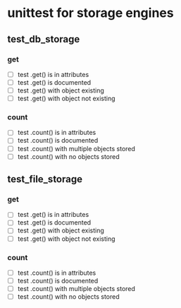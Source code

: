 # unittest for storage engines

## test_db_storage

### get

- [ ] test .get() is in attributes
- [ ] test .get() is documented
- [ ] test .get() with object existing
- [ ] test .get() with object not existing

### count

- [ ] test .count() is in attributes
- [ ] test .count() is documented
- [ ] test .count() with multiple objects stored
- [ ] test .count() with no objects stored

## test_file_storage

### get

- [ ] test .get() is in attributes
- [ ] test .get() is documented
- [ ] test .get() with object existing
- [ ] test .get() with object not existing

### count

- [ ] test .count() is in attributes
- [ ] test .count() is documented
- [ ] test .count() with multiple objects stored
- [ ] test .count() with no objects stored
